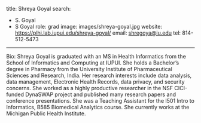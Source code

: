 title: Shreya Goyal
search:
  - S. Goyal
  - S Goyal
role: grad
image: images/shreya-goyal.jpg
website: https://plhi.lab.iupui.edu/shreya-goyal/
email: shregoya@iu.edu
tel: 814-512-5473
---
Bio: Shreya Goyal is graduated with an MS in Health Informatics from the School of Informatics and Computing at IUPUI. She holds a Bachelor’s degree in Pharmacy from the University Institute of Pharmaceutical Sciences and Research, India. Her research interests include data analysis, data management, Electronic Health Records, data privacy, and security concerns. She worked as a highly productive researcher in the NSF CICI-funded DynaSWAP project and published many research papers and conference presentations. She was a Teaching Assistant for the I501 Intro to Informatics, B585 Biomedical Analytics course. She currently works at the Michigan Public Health Institute.